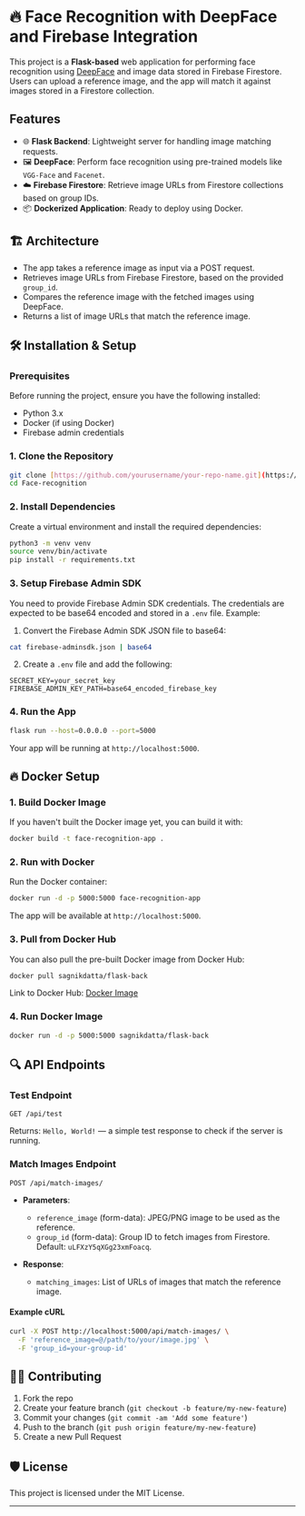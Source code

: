 # 🔥 Face Recognition with DeepFace and Firebase Integration

This project is a **Flask-based** web application for performing face recognition using [DeepFace](https://github.com/serengil/deepface) and image data stored in Firebase Firestore. Users can upload a reference image, and the app will match it against images stored in a Firestore collection. 

## Features

- 🌐 **Flask Backend**: Lightweight server for handling image matching requests.
- 🖼️ **DeepFace**: Perform face recognition using pre-trained models like `VGG-Face` and `Facenet`.
- ☁️ **Firebase Firestore**: Retrieve image URLs from Firestore collections based on group IDs.
- 📦 **Dockerized Application**: Ready to deploy using Docker.

## 🏗️ Architecture

- The app takes a reference image as input via a POST request.
- Retrieves image URLs from Firebase Firestore, based on the provided `group_id`.
- Compares the reference image with the fetched images using DeepFace.
- Returns a list of image URLs that match the reference image.

## 🛠️ Installation & Setup

### Prerequisites

Before running the project, ensure you have the following installed:

- Python 3.x
- Docker (if using Docker)
- Firebase admin credentials

### 1. Clone the Repository

```bash
git clone [https://github.com/yourusername/your-repo-name.git](https://github.com/sagnik-datta-02/Face-recognition.git)
cd Face-recognition
```

### 2. Install Dependencies

Create a virtual environment and install the required dependencies:

```bash
python3 -m venv venv
source venv/bin/activate
pip install -r requirements.txt
```

### 3. Setup Firebase Admin SDK

You need to provide Firebase Admin SDK credentials. The credentials are expected to be base64 encoded and stored in a `.env` file. Example:

1. Convert the Firebase Admin SDK JSON file to base64:

```bash
cat firebase-adminsdk.json | base64
```

2. Create a `.env` file and add the following:

```
SECRET_KEY=your_secret_key
FIREBASE_ADMIN_KEY_PATH=base64_encoded_firebase_key
```

### 4. Run the App

```bash
flask run --host=0.0.0.0 --port=5000
```

Your app will be running at `http://localhost:5000`.

## 🔥 Docker Setup

### 1. Build Docker Image

If you haven't built the Docker image yet, you can build it with:

```bash
docker build -t face-recognition-app .
```

### 2. Run with Docker

Run the Docker container:

```bash
docker run -d -p 5000:5000 face-recognition-app
```

The app will be available at `http://localhost:5000`.

### 3. Pull from Docker Hub

You can also pull the pre-built Docker image from Docker Hub:

```bash
docker pull sagnikdatta/flask-back
```

Link to Docker Hub: [Docker Image](https://hub.docker.com/r/sagnikdatta/flask-back)

### 4. Run Docker Image

```bash
docker run -d -p 5000:5000 sagnikdatta/flask-back
```

## 🔍 API Endpoints

### Test Endpoint

```http
GET /api/test
```

Returns: `Hello, World!` — a simple test response to check if the server is running.

### Match Images Endpoint

```http
POST /api/match-images/
```

- **Parameters**:
  - `reference_image` (form-data): JPEG/PNG image to be used as the reference.
  - `group_id` (form-data): Group ID to fetch images from Firestore. Default: `uLFXzY5qXGg23xmFoacq`.

- **Response**:
  - `matching_images`: List of URLs of images that match the reference image.

#### Example cURL

```bash
curl -X POST http://localhost:5000/api/match-images/ \
  -F 'reference_image=@/path/to/your/image.jpg' \
  -F 'group_id=your-group-id'
```

## 🧑‍💻 Contributing

1. Fork the repo
2. Create your feature branch (`git checkout -b feature/my-new-feature`)
3. Commit your changes (`git commit -am 'Add some feature'`)
4. Push to the branch (`git push origin feature/my-new-feature`)
5. Create a new Pull Request

## 🛡️ License

This project is licensed under the MIT License.

---



